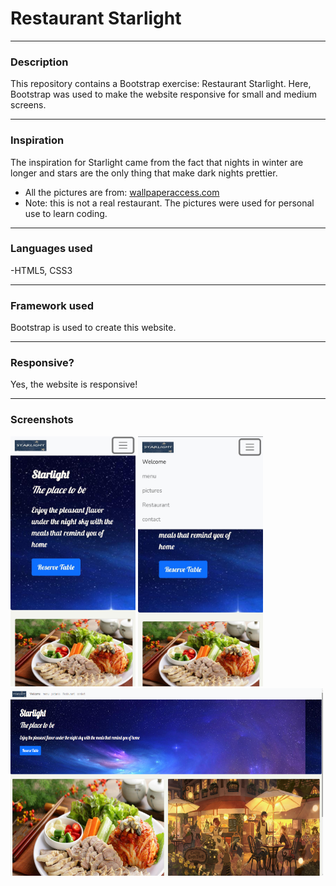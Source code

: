 # Restaurant Starlight 
***
### Description
This repository contains a Bootstrap exercise: Restaurant Starlight. Here, Bootstrap was used to make the website responsive for small and medium screens.
***
### Inspiration
The inspiration for Starlight came from the fact that nights in winter are longer and stars are the only thing that make dark nights prettier.

- All the pictures are from: [wallpaperaccess.com](https://wallpaperaccess.com) 
- Note: this is not a real restaurant. The pictures were used for personal use to learn coding.

***
### Languages used
-HTML5, CSS3
***
### Framework used
Bootstrap is used to create this website.
***
### Responsive?
Yes, the website is responsive!
***
### Screenshots
<img src="./allpictures/screenshots/welcomesv.jpg" width="200" height="400" />
<img src="./allpictures/screenshots/welcomenavsv.jpg" width="200" height="400" />
<img src="./allpictures/screenshots/welcomemd.png" width="500" height="300" />








